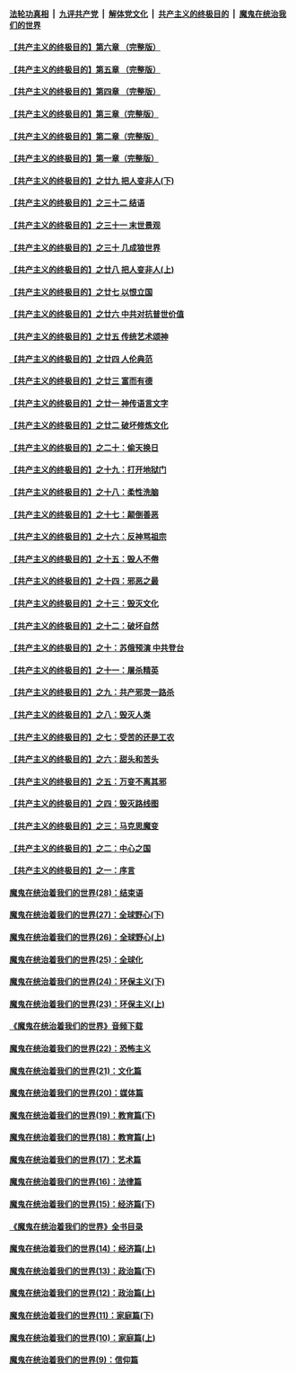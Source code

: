 ####  [法轮功真相](../../../../basic/blob/master/README.md?t=11211001) &nbsp;|&nbsp; [九评共产党](../../../../9ping.md/blob/master/README.md?t=11211001) &nbsp;|&nbsp; [解体党文化](../../../../jtdwh.md/blob/master/README.md?t=11211001)  &nbsp;|&nbsp; [共产主义的终极目的](../../../../gczydzjmd.md/blob/master/README.md?t=11211001) &nbsp;|&nbsp; [魔鬼在统治我们的世界](../../../../mgztzwmdsj.md/blob/master/README.md?t=11211001) 

#### [【共产主义的终极目的】第六章 （完整版）](../pages/nsc422/n11428913.md?t=11211001) 

#### [【共产主义的终极目的】第五章 （完整版）](../pages/nsc422/n11428912.md?t=11211001) 

#### [【共产主义的终极目的】第四章 （完整版）](../pages/nsc422/n11428907.md?t=11211001) 

#### [【共产主义的终极目的】第三章（完整版）](../pages/nsc422/n11428848.md?t=11211001) 

#### [【共产主义的终极目的】第二章（完整版）](../pages/nsc422/n11428831.md?t=11211001) 

#### [【共产主义的终极目的】第一章（完整版）](../pages/nsc422/n11417651.md?t=11211001) 

#### [【共产主义的终极目的】之廿九 把人变非人(下)](../pages/nsc422/n11344140.md?t=11211001) 

#### [【共产主义的终极目的】之三十二 结语](../pages/nsc422/n11360535.md?t=11211001) 

#### [【共产主义的终极目的】之三十一 末世景观](../pages/nsc422/n11351129.md?t=11211001) 

#### [【共产主义的终极目的】之三十 几成狼世界](../pages/nsc422/n11348280.md?t=11211001) 

#### [【共产主义的终极目的】之廿八 把人变非人(上)](../pages/nsc422/n11340492.md?t=11211001) 

#### [【共产主义的终极目的】之廿七 以恨立国](../pages/nsc422/n11336944.md?t=11211001) 

#### [【共产主义的终极目的】之廿六 中共对抗普世价值](../pages/nsc422/n11324785.md?t=11211001) 

#### [【共产主义的终极目的】之廿五 传统艺术颂神](../pages/nsc422/n11296396.md?t=11211001) 

#### [【共产主义的终极目的】之廿四 人伦典范](../pages/nsc422/n11296397.md?t=11211001) 

#### [【共产主义的终极目的】之廿三 富而有德](../pages/nsc422/n11283598.md?t=11211001) 

#### [【共产主义的终极目的】之廿一 神传语言文字](../pages/nsc422/n11263265.md?t=11211001) 

#### [【共产主义的终极目的】之廿二 破坏修炼文化](../pages/nsc422/n11245728.md?t=11211001) 

#### [【共产主义的终极目的】之二十：偷天换日](../pages/nsc422/n11238846.md?t=11211001) 

#### [【共产主义的终极目的】之十九：打开地狱门](../pages/nsc422/n11206376.md?t=11211001) 

#### [【共产主义的终极目的】之十八：柔性洗脑](../pages/nsc422/n11199994.md?t=11211001) 

#### [【共产主义的终极目的】之十七：颠倒善恶](../pages/nsc422/n11179782.md?t=11211001) 

#### [【共产主义的终极目的】之十六：反神骂祖宗](../pages/nsc422/n11166798.md?t=11211001) 

#### [【共产主义的终极目的】之十五：毁人不倦](../pages/nsc422/n11166792.md?t=11211001) 

#### [【共产主义的终极目的】之十四：邪恶之最](../pages/nsc422/n11150249.md?t=11211001) 

#### [【共产主义的终极目的】之十三：毁灭文化](../pages/nsc422/n11135227.md?t=11211001) 

#### [【共产主义的终极目的】之十二：破坏自然](../pages/nsc422/n11135214.md?t=11211001) 

#### [【共产主义的终极目的】之十：苏俄预演 中共登台](../pages/nsc422/n11118424.md?t=11211001) 

#### [【共产主义的终极目的】之十一：屠杀精英](../pages/nsc422/n11118442.md?t=11211001) 

#### [【共产主义的终极目的】之九：共产邪灵一路杀](../pages/nsc422/n11114139.md?t=11211001) 

#### [【共产主义的终极目的】之八：毁灭人类](../pages/nsc422/n11108503.md?t=11211001) 

#### [【共产主义的终极目的】之七：受苦的还是工农](../pages/nsc422/n11101809.md?t=11211001) 

#### [【共产主义的终极目的】之六：甜头和苦头](../pages/nsc422/n11096971.md?t=11211001) 

#### [【共产主义的终极目的】之五：万变不离其邪](../pages/nsc422/n11091285.md?t=11211001) 

#### [【共产主义的终极目的】之四：毁灭路线图](../pages/nsc422/n11086284.md?t=11211001) 

#### [【共产主义的终极目的】之三：马克思魔变](../pages/nsc422/n11061941.md?t=11211001) 

#### [【共产主义的终极目的】之二：中心之国](../pages/nsc422/n11047728.md?t=11211001) 

#### [【共产主义的终极目的】之一：序言](../pages/nsc422/n11086077.md?t=11211001) 

#### [魔鬼在统治着我们的世界(28)：结束语](../pages/nsc422/n10936246.md?t=11211001) 

#### [魔鬼在统治着我们的世界(27)：全球野心(下)](../pages/nsc422/n10928319.md?t=11211001) 

#### [魔鬼在统治着我们的世界(26)：全球野心(上)](../pages/nsc422/n10900318.md?t=11211001) 

#### [魔鬼在统治着我们的世界(25)：全球化](../pages/nsc422/n10788205.md?t=11211001) 

#### [魔鬼在统治着我们的世界(24)：环保主义(下)](../pages/nsc422/n10695307.md?t=11211001) 

#### [魔鬼在统治着我们的世界(23)：环保主义(上)](../pages/nsc422/n10688613.md?t=11211001) 

#### [《魔鬼在统治着我们的世界》音频下载](../pages/nsc422/n10635553.md?t=11211001) 

#### [魔鬼在统治着我们的世界(22)：恐怖主义](../pages/nsc422/n10614727.md?t=11211001) 

#### [魔鬼在统治着我们的世界(21)：文化篇](../pages/nsc422/n10597706.md?t=11211001) 

#### [魔鬼在统治着我们的世界(20)：媒体篇](../pages/nsc422/n10586579.md?t=11211001) 

#### [魔鬼在统治着我们的世界(19)：教育篇(下)](../pages/nsc422/n10564808.md?t=11211001) 

#### [魔鬼在统治着我们的世界(18)：教育篇(上)](../pages/nsc422/n10526970.md?t=11211001) 

#### [魔鬼在统治着我们的世界(17)：艺术篇](../pages/nsc422/n10499093.md?t=11211001) 

#### [魔鬼在统治着我们的世界(16)：法律篇](../pages/nsc422/n10485969.md?t=11211001) 

#### [魔鬼在统治着我们的世界(15)：经济篇(下)](../pages/nsc422/n10469975.md?t=11211001) 

#### [《魔鬼在统治着我们的世界》全书目录](../pages/nsc422/n10464261.md?t=11211001) 

#### [魔鬼在统治着我们的世界(14)：经济篇(上)](../pages/nsc422/n10457370.md?t=11211001) 

#### [魔鬼在统治着我们的世界(13)：政治篇(下)](../pages/nsc422/n10448270.md?t=11211001) 

#### [魔鬼在统治着我们的世界(12)：政治篇(上)](../pages/nsc422/n10444576.md?t=11211001) 

#### [魔鬼在统治着我们的世界(11)：家庭篇(下)](../pages/nsc422/n10440961.md?t=11211001) 

#### [魔鬼在统治着我们的世界(10)：家庭篇(上)](../pages/nsc422/n10435448.md?t=11211001) 

#### [魔鬼在统治着我们的世界(9)：信仰篇](../pages/nsc422/n10432159.md?t=11211001) 

